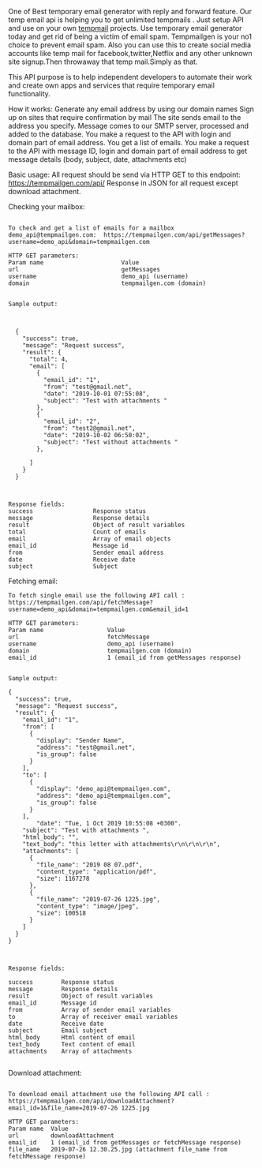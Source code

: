 One of Best temporary email generator with reply and forward feature. Our temp email api is helping you to get unlimited tempmails . Just setup API and use on your own [tempmail](https://tempmailgen.com) projects. Use temporary email generator today and get rid of being a victim of email spam. Tempmailgen is your no1 choice to prevent email spam. Also you can use this to create social media accounts like temp mail for facebook,twitter,Netflix and any other unknown site signup.Then throwaway that temp mail.Simply as that.



This API purpose is to help independent developers to automate their work and create own apps and services that require temporary email functionality.


How it works:
Generate any email address by using our domain names
Sign up on sites that require confirmation by mail
The site sends email to the address you specify.
Message comes to our SMTP server, processed and added to the database.
You make a request to the API with login and domain part of email address.
You get a list of emails.
You make a request to the API with message ID, login and domain part of email address to get message details (body, subject, date, attachments etc)


Basic usage:
All request should be send via HTTP GET to this endpoint: https://tempmailgen.com/api/ Response in JSON for all request except download attachment.

Checking your mailbox:

```

To check and get a list of emails for a mailbox demo_api@tempmailgen.com:  https://tempmailgen.com/api/getMessages?username=demo_api&domain=tempmailgen.com

HTTP GET parameters:
Param name	                    Value
url	                            getMessages
username	                    demo_api (username)
domain	                        tempmailgen.com (domain)


Sample output:



  {
    "success": true,
    "message": "Request success",
    "result": {
      "total": 4,
      "email": [
        {
          "email_id": "1",
          "from": "test@gmail.net",
          "date": "2019-10-01 07:55:08",
          "subject": "Test with attachments "
        },
        {
          "email_id": "2",
          "from": "test2@gmail.net",
          "date": "2019-10-02 06:50:02",
          "subject": "Test without attachments "
        },

      ]
    }
  }



Response fields:
success	                Response status
message	                Response details
result	                Object of result variables
total	                Count of emails
email	                Array of email objects
email_id	            Message id
from	                Sender email address
date	                Receive date
subject	                Subject

```

Fetching email:

```
To fetch single email use the following API call : https://tempmailgen.com/api/fetchMessage?username=demo_api&domain=tempmailgen.com&email_id=1

HTTP GET parameters:
Param name                  Value
url	                        fetchMessage
username	                demo_api (username)
domain	                    tempmailgen.com (domain)
email_id	                1 (email_id from getMessages response)


Sample output:

{
  "success": true,
  "message": "Request success",
  "result": {
    "email_id": "1",
    "from": [
      {
        "display": "Sender Name",
        "address": "test@gmail.net",
        "is_group": false
      }
    ],
    "to": [
      {
        "display": "demo_api@tempmailgen.com",
        "address": "demo_api@tempmailgen.com",
        "is_group": false
      }
    ],
		"date":	"Tue, 1 Oct 2019 10:55:08 +0300".
    "subject": "Test with attachments ",
    "html_body": "",
    "text_body": "this letter with attachments\r\n\r\n\r\n",
    "attachments": [
      {
        "file_name": "2019 08 07.pdf",
        "content_type": "application/pdf",
        "size": 1167278
      },
      {
        "file_name": "2019-07-26 1225.jpg",
        "content_type": "image/jpeg",
        "size": 100518
      }
    ]
  }
}



Response fields:

success	       Response status
message	       Response details
result	       Object of result variables
email_id	   Message id
from	       Array of sender email variables
to	           Array of receiver email variables
date	       Receive date
subject	       Email subject
html_body	   Html content of email
text_body	   Text content of email
attachments	   Array of attachments


```

Download attachment:

```

To download email attachment use the following API call : https://tempmailgen.com/api/downloadAttachment?email_id=1&file_name=2019-07-26 1225.jpg

HTTP GET parameters:
Param name	Value
url	        downloadAttachment
email_id	1 (email_id from getMessages or fetchMessage response)
file_name	2019-07-26 12.30.25.jpg (attachment file_name from fetchMessage response)

```
